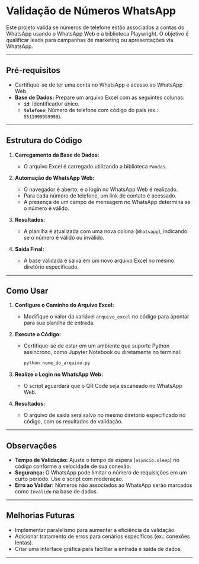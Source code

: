# Validação de Números WhatsApp

Este projeto valida se números de telefone estão associados a contas do WhatsApp usando o WhatsApp Web e a biblioteca Playwright. O objetivo é qualificar leads para campanhas de marketing ou apresentações via WhatsApp.

---

## Pré-requisitos

- Certifique-se de ter uma conta no WhatsApp e acesso ao WhatsApp Web.
- **Base de Dados:** Prepare um arquivo Excel com as seguintes colunas:
  - **`id`**: Identificador único.
  - **`telefone`**: Número de telefone com código do país (ex.: `5511999999999`).

---

## Estrutura do Código

1. **Carregamento da Base de Dados:**
   - O arquivo Excel é carregado utilizando a biblioteca `Pandas`.

2. **Automação do WhatsApp Web:**
   - O navegador é aberto, e o login no WhatsApp Web é realizado.
   - Para cada número de telefone, um link de contato é acessado.
   - A presença de um campo de mensagem no WhatsApp determina se o número é válido.

3. **Resultados:**
   - A planilha é atualizada com uma nova coluna (`Whatsapp`), indicando se o número é válido ou inválido.

4. **Saída Final:**
   - A base validada é salva em um novo arquivo Excel no mesmo diretório especificado.

---

## Como Usar

1. **Configure o Caminho do Arquivo Excel:**
   - Modifique o valor da variável `arquivo_excel` no código para apontar para sua planilha de entrada.

2. **Execute o Código:**
   - Certifique-se de estar em um ambiente que suporte Python assíncrono, como Jupyter Notebook ou diretamente no terminal:
     ```bash
     python nome_do_arquivo.py
     ```

3. **Realize o Login no WhatsApp Web:**
   - O script aguardará que o QR Code seja escaneado no WhatsApp Web.

4. **Resultados:**
   - O arquivo de saída será salvo no mesmo diretório especificado no código, com os resultados de validação.

---

## Observações

- **Tempo de Validação:** Ajuste o tempo de espera (`asyncio.sleep`) no código conforme a velocidade de sua conexão.
- **Segurança:** O WhatsApp pode limitar o número de requisições em um curto período. Use o script com moderação.
- **Erro ao Validar:** Números não associados ao WhatsApp serão marcados como `Inválido` na base de dados.

---

## Melhorias Futuras

- Implementar paralelismo para aumentar a eficiência da validação.
- Adicionar tratamento de erros para cenários específicos (ex.: conexões lentas).
- Criar uma interface gráfica para facilitar a entrada e saída de dados.

---
